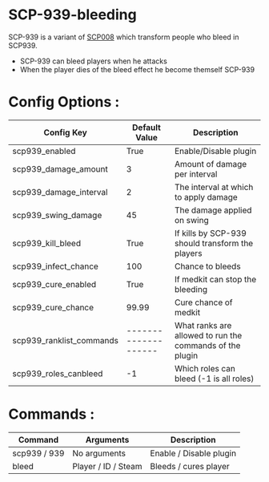 # SCP-939-bleeding

SCP-939 is a variant of [SCP008](https://github.com/Rnen/SCP008) which transform people who bleed in SCP939.

* SCP-939 can bleed players when he attacks
* When the player dies of the bleed effect he become themself SCP-939



# Config Options :


Config Key | Default Value | Description
-------|--------|-------
 scp939_enabled |True | Enable/Disable plugin
scp939_damage_amount   | 3   | Amount of damage per interval
scp939_damage_interval   | 2   | The interval at which to apply damage
scp939_swing_damage  | 45   | The damage applied on swing
scp939_kill_bleed | True | If kills by SCP-939 should transform the players
scp939_infect_chance   | 100   | Chance to bleeds
scp939_cure_enabled   | True   | If medkit can stop the bleeding
scp939_cure_chance   | 99.99   | Cure chance of medkit
scp939_ranklist_commands   |  -------------------- | What ranks are allowed to run the commands of the plugin
scp939_roles_canbleed   | -1   | Which roles can bleed (-1 is all roles) 


# Commands : 

Command | Arguments | Description
-------|--------|-------
 scp939 / 939 | No arguments | Enable / Disable plugin
  bleed | Player / ID / Steam | Bleeds / cures player
